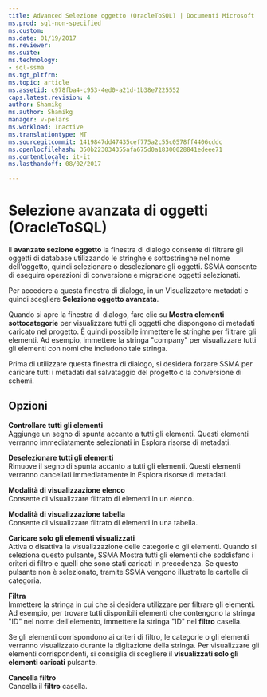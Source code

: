 ```yaml
---
title: Advanced Selezione oggetto (OracleToSQL) | Documenti Microsoft
ms.prod: sql-non-specified
ms.custom: 
ms.date: 01/19/2017
ms.reviewer: 
ms.suite: 
ms.technology:
- sql-ssma
ms.tgt_pltfrm: 
ms.topic: article
ms.assetid: c978fba4-c953-4ed0-a21d-1b38e7225552
caps.latest.revision: 4
author: Shamikg
ms.author: Shamikg
manager: v-pelars
ms.workload: Inactive
ms.translationtype: MT
ms.sourcegitcommit: 1419847dd47435cef775a2c55c0578ff4406cddc
ms.openlocfilehash: 350b223034355afa675d0a18300028841edeee71
ms.contentlocale: it-it
ms.lasthandoff: 08/02/2017

---
```

# <a name="advanced-object-selection--oracletosql"></a>Selezione avanzata di oggetti (OracleToSQL)
Il **avanzate sezione oggetto** la finestra di dialogo consente di filtrare gli oggetti di database utilizzando le stringhe e sottostringhe nel nome dell'oggetto, quindi selezionare o deselezionare gli oggetti. SSMA consente di eseguire operazioni di conversione e migrazione oggetti selezionati.  
  
Per accedere a questa finestra di dialogo, in un Visualizzatore metadati e quindi scegliere **Selezione oggetto avanzata**.  
  
Quando si apre la finestra di dialogo, fare clic su **Mostra elementi sottocategorie** per visualizzare tutti gli oggetti che dispongono di metadati caricato nel progetto. È quindi possibile immettere le stringhe per filtrare gli elementi. Ad esempio, immettere la stringa "company" per visualizzare tutti gli elementi con nomi che includono tale stringa.  
  
Prima di utilizzare questa finestra di dialogo, si desidera forzare SSMA per caricare tutti i metadati dal salvataggio del progetto o la conversione di schemi.  
  
## <a name="options"></a>Opzioni  
**Controllare tutti gli elementi**  
Aggiunge un segno di spunta accanto a tutti gli elementi. Questi elementi verranno immediatamente selezionati in Esplora risorse di metadati.  
  
**Deselezionare tutti gli elementi**  
Rimuove il segno di spunta accanto a tutti gli elementi. Questi elementi verranno cancellati immediatamente in Esplora risorse di metadati.  
  
**Modalità di visualizzazione elenco**  
Consente di visualizzare filtrato di elementi in un elenco.  
  
**Modalità di visualizzazione tabella**  
Consente di visualizzare filtrato di elementi in una tabella.  
  
**Caricare solo gli elementi visualizzati**  
Attiva o disattiva la visualizzazione delle categorie o gli elementi. Quando si seleziona questo pulsante, SSMA Mostra tutti gli elementi che soddisfano i criteri di filtro e quelli che sono stati caricati in precedenza. Se questo pulsante non è selezionato, tramite SSMA vengono illustrate le cartelle di categoria.  
  
**Filtra**  
Immettere la stringa in cui che si desidera utilizzare per filtrare gli elementi. Ad esempio, per trovare tutti disponibili elementi che contengono la stringa "ID" nel nome dell'elemento, immettere la stringa "ID" nel **filtro** casella.  
  
Se gli elementi corrispondono ai criteri di filtro, le categorie o gli elementi verranno visualizzato durante la digitazione della stringa. Per visualizzare gli elementi corrispondenti, si consiglia di scegliere il **visualizzati solo gli elementi caricati** pulsante.  
  
**Cancella filtro**  
Cancella il **filtro** casella.  
  

